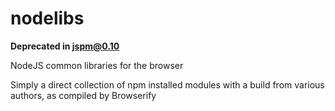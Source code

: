 nodelibs
========

**Deprecated in jspm@0.10**

NodeJS common libraries for the browser

Simply a direct collection of npm installed modules with a build from various authors, as compiled by Browserify
